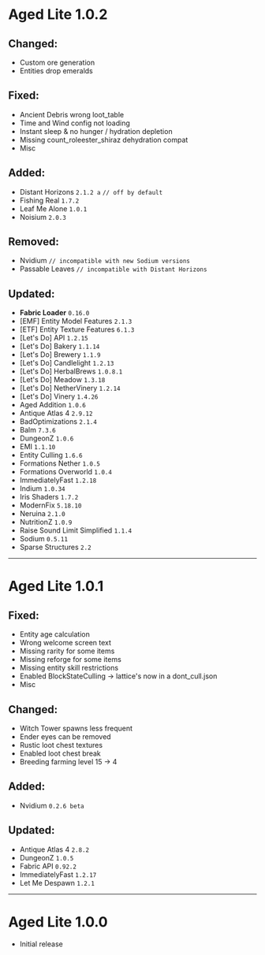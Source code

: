 # Aged Lite 1.0.2

## Changed:

- Custom ore generation
- Entities drop emeralds

## Fixed:

- Ancient Debris wrong loot_table
- Time and Wind config not loading
- Instant sleep & no hunger / hydration depletion
- Missing count_roleester_shiraz dehydration compat
- Misc

## Added:

- Distant Horizons `2.1.2 a` `// off by default`
- Fishing Real `1.7.2`
- Leaf Me Alone `1.0.1`
- Noisium `2.0.3`

## Removed:

- Nvidium `// incompatible with new Sodium versions`
- Passable Leaves `// incompatible with Distant Horizons`

## Updated:

- **Fabric Loader** `0.16.0`
- [EMF] Entity Model Features `2.1.3`
- [ETF] Entity Texture Features `6.1.3`
- [Let's Do] API `1.2.15`
- [Let's Do] Bakery `1.1.14`
- [Let's Do] Brewery `1.1.9`
- [Let's Do] Candlelight `1.2.13`
- [Let's Do] HerbalBrews `1.0.8.1`
- [Let's Do] Meadow `1.3.18`
- [Let's Do] NetherVinery `1.2.14`
- [Let's Do] Vinery `1.4.26`
- Aged Addition `1.0.6`
- Antique Atlas 4 `2.9.12`
- BadOptimizations `2.1.4`
- Balm `7.3.6`
- DungeonZ `1.0.6`
- EMI `1.1.10`
- Entity Culling `1.6.6`
- Formations Nether `1.0.5`
- Formations Overworld `1.0.4`
- ImmediatelyFast `1.2.18`
- Indium `1.0.34`
- Iris Shaders `1.7.2`
- ModernFix `5.18.10`
- Neruina `2.1.0`
- NutritionZ `1.0.9`
- Raise Sound Limit Simplified `1.1.4`
- Sodium `0.5.11`
- Sparse Structures `2.2`

---

# Aged Lite 1.0.1

## Fixed:

- Entity age calculation
- Wrong welcome screen text
- Missing rarity for some items
- Missing reforge for some items
- Missing entity skill restrictions
- Enabled BlockStateCulling -> lattice's now in a dont_cull.json
- Misc

## Changed:

- Witch Tower spawns less frequent
- Ender eyes can be removed
- Rustic loot chest textures
- Enabled loot chest break
- Breeding farming level 15 -> 4

## Added:

- Nvidium `0.2.6 beta`

## Updated:

- Antique Atlas 4 `2.8.2`
- DungeonZ `1.0.5`
- Fabric API `0.92.2`
- ImmediatelyFast `1.2.17`
- Let Me Despawn `1.2.1`

---

# Aged Lite 1.0.0

- Initial release